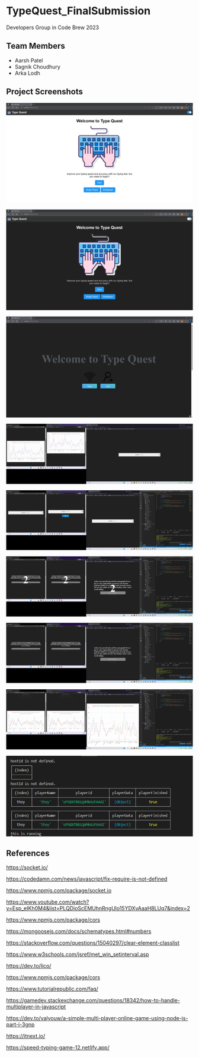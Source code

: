 # TypeQuest_FinalSubmission

Developers Group in Code Brew 2023

## Team Members 
- Aarsh Patel
- Sagnik Choudhury
- Arka Lodh

## Project Screenshots


![alt text for screen readers](Assets/Front-page%20light.png)

![alt text for screen readers](Assets/front-page-dark.png)

![alt text for screen readers](Assets/multiplayer-main.png)

![alt text for screen readers](Assets/multiplayer-1.png)

![alt text for screen readers](Assets/multiplayer-2.png)

![alt text for screen readers](Assets/multiplayer-3.png)

![alt text for screen readers](Assets/multiplayer-4.png)

![alt text for screen readers](Assets/multiplayer-5.png)

![alt text for screen readers](Assets/player-logs.png)




## References  
https://socket.io/

https://codedamn.com/news/javascript/fix-require-is-not-defined

https://www.npmjs.com/package/socket.io

https://www.youtube.com/watch?v=Esp_eIKh0M4&list=PLQDioScEMUhnRngUlo15YDXvAaaH8LUq7&index=2

https://www.npmjs.com/package/cors

https://mongoosejs.com/docs/schematypes.html#numbers

https://stackoverflow.com/questions/15040297/clear-element-classlist

https://www.w3schools.com/jsref/met_win_setinterval.asp

https://dev.to/lico/

https://www.npmjs.com/package/cors

https://www.tutorialrepublic.com/faq/

https://gamedev.stackexchange.com/questions/18342/how-to-handle-multiplayer-in-javascript

https://dev.to/valyouw/a-simple-multi-player-online-game-using-node-js-part-i-3gnp

https://itnext.io/

https://speed-typing-game-12.netlify.app/








